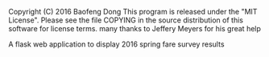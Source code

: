 Copyright (C) 2016 Baofeng Dong
This program is released under the "MIT License".
Please see the file COPYING in the source
distribution of this software for license terms.
many thanks to Jeffery Meyers for his great help

A flask web application to display 2016 spring fare survey results